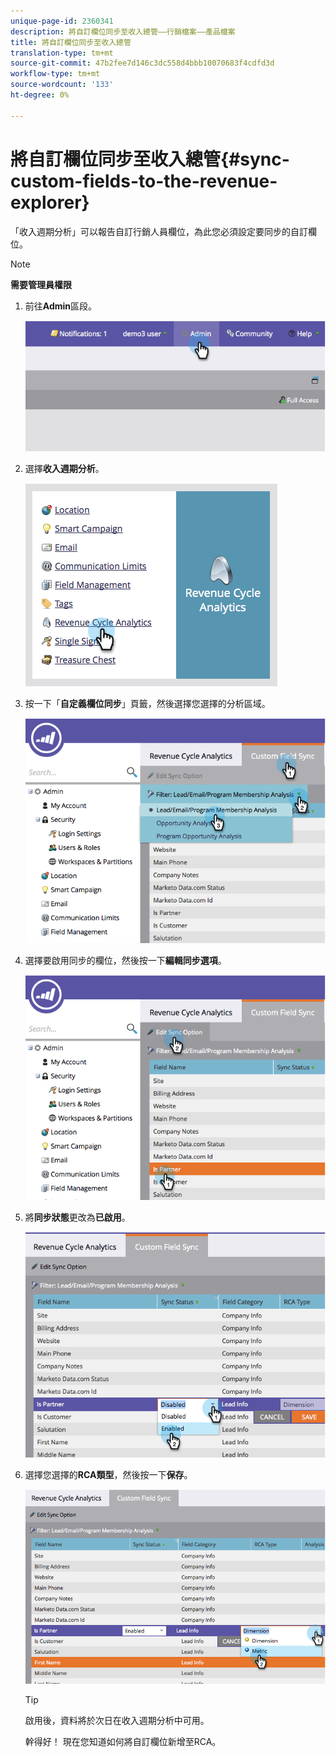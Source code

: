 ```yaml
---
unique-page-id: 2360341
description: 將自訂欄位同步至收入總管——行銷檔案——產品檔案
title: 將自訂欄位同步至收入總管
translation-type: tm+mt
source-git-commit: 47b2fee7d146c3dc558d4bbb10070683f4cdfd3d
workflow-type: tm+mt
source-wordcount: '133'
ht-degree: 0%

---
```



# 將自訂欄位同步至收入總管{#sync-custom-fields-to-the-revenue-explorer}

「收入週期分析」可以報告自訂行銷人員欄位，為此您必須設定要同步的自訂欄位。

>[!NOTE]
>
>**需要管理員權限**

1. 前往&#x200B;**Admin**&#x200B;區段。

   ![](assets/image2014-9-19-9-3a51-3a11.png)

1. 選擇&#x200B;**收入週期分析**。

   ![](assets/image2014-9-19-9-3a51-3a19.png)

1. 按一下「**自定義欄位同步**」頁籤，然後選擇您選擇的分析區域。

   ![](assets/image2014-9-19-9-3a51-3a26.png)

1. 選擇要啟用同步的欄位，然後按一下&#x200B;**編輯同步選項**。

   ![](assets/image2014-9-19-9-3a51-3a36.png)

1. 將&#x200B;**同步狀態**&#x200B;更改為&#x200B;**已啟用**。

   ![](assets/image2014-9-19-9-3a51-3a45.png)

1. 選擇您選擇的&#x200B;**RCA類型**，然後按一下&#x200B;**保存**。

   ![](assets/image2014-9-19-9-3a51-3a52.png)

   >[!TIP]
   >
   >啟用後，資料將於次日在收入週期分析中可用。

   幹得好！ 現在您知道如何將自訂欄位新增至RCA。

